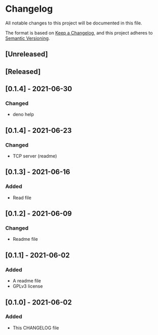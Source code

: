 # Changelog
All notable changes to this project will be documented in this file.

The format is based on [Keep a Changelog](https://keepachangelog.com/en/1.0.0/),
and this project adheres to [Semantic Versioning](https://semver.org/spec/v2.0.0.html).

## [Unreleased]

## [Released]

## [0.1.4] - 2021-06-30
### Changed
- deno help

## [0.1.4] - 2021-06-23
### Changed
- TCP server (readme)

## [0.1.3] - 2021-06-16
### Added
- Read file

## [0.1.2] - 2021-06-09
### Changed
- Readme file

## [0.1.1] - 2021-06-02
### Added
- A readme file
- GPLv3 license

## [0.1.0] - 2021-06-02
### Added
- This CHANGELOG file
